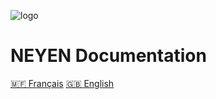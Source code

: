 ![logo](/_media/logo.png "logo")

# NEYEN Documentation

[🇲🇫 Français](/fr/neyen.md)
[🇬🇧 English](/en/neyen.md)
